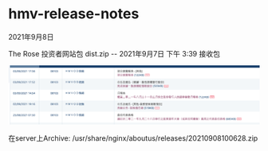# hmv-release-notes

2021年9月8日

The Rose 投资者网站包 dist.zip  -- 2021年9月7日 下午 3:39 接收包

![image-20210908100405922](img/image-20210908100405922.png)

在server上Archive:  /usr/share/nginx/aboutus/releases/20210908100628.zip

